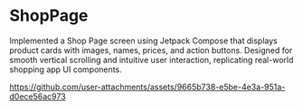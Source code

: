 # ShopPage
Implemented a Shop Page screen using Jetpack Compose that displays product cards with images, names, prices, and action buttons. Designed for smooth vertical scrolling and intuitive user interaction, replicating real-world shopping app UI components.



https://github.com/user-attachments/assets/9665b738-e5be-4e3a-951a-d0ece56ac973
